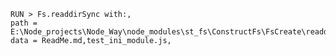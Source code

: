 
    RUN > Fs.readdirSync with:,
    path = E:\Node_projects\Node_Way\node_modules\st_fs\ConstructFs\FsCreate\readdirSync\Examples\cleare,
    data = ReadMe.md,test_ini_module.js,

    
